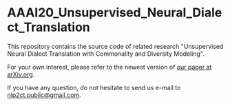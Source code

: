 # AAAI20_Unsupervised_Neural_Dialect_Translation

This repository contains the source code of related research "Unsupervised Neural Dialect Translation with Commonality and Diversity Modeling".

For your own interest, please refer to the newest version of [our paper at arXiv.org](https://arxiv.org/abs/1912.05134).

If you have any question, do not hesitate to send us e-mail to nlp2ct.public@gmail.com.
